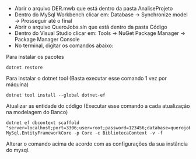  - Abrir o arquivo DER.mwb que está dentro da pasta AnaliseProjeto
 - Dentro do MySql Workbench clicar em: Database -> Synchronize model -> Prosseguir até o final
 - Abrir o arquivo QueroJobs.sln que está dentro da pasta Código
 - Dentro do Visual Studio clicar em: Tools -> NuGet Package Manager -> Package Manager Console
 - No terminal, digitar os comandos abaixo:
 
 Para instalar os pacotes
 ```CMD
dotnet restore
 ```
Para instalar o dotnet tool (Basta executar esse comando 1 vez por máquina)
```CMD
dotnet tool install --global dotnet-ef 
 ```
Atualizar as entidade do código (Executar esse comando a cada atualização na modelagem do Banco)
```CMD
dotnet ef dbcontext scaffold "server=localhost;port=3306;user=root;password=123456;database=querojobs" MySql.EntityFrameworkCore -p Core -c BibliotecaContext -v -f 
 ```
Alterar o comando acima de acordo com as configurações da sua instância do mysql.